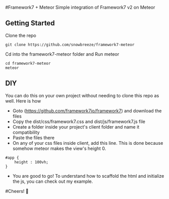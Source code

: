 #Framework7 + Meteor
Simple integration of Framework7 v2 on Meteor

## Getting Started

Clone the repo 

```
git clone https://github.com/snowbreeze/framework7-meteor
```

Cd into the framework7-meteor folder and Run meteor

```
cd framework7-meteor
meteor
```

## DIY

You can do this on your own project without needing to clone this repo as well. Here is how

* Goto (https://github.com/framework7io/framework7) and download the files
* Copy the dist/css/framework7.css and dist/js/framework7.js file
* Create a folder inside your project's client folder and name it compatibility
* Paste the files there
* On any of your css files inside client, add this line. This is done because somehow meteor makes the view's height 0.
```
#app {
    height : 100vh;
}
```
* You are good to go! To understand how to scaffold the html and initialize the js, you can check out my example.

#Cheers! :beers:
